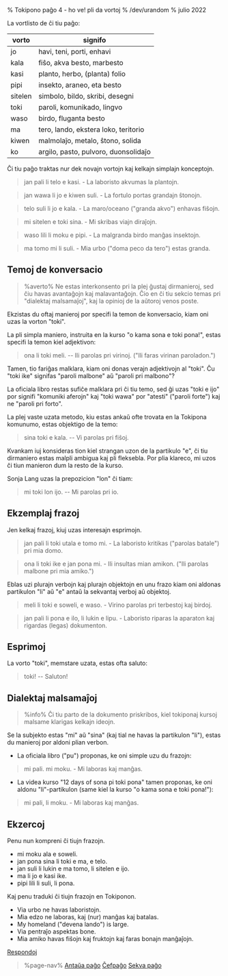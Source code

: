 % Tokipono paĝo 4 - ho ve! pli da vortoj
% /dev/urandom
% julio 2022

La vortlisto de ĉi tiu paĝo:

| vorto   | signifo                              |
|---------|--------------------------------------|
| jo      | havi, teni, porti, enhavi            |
| kala    | fiŝo, akva besto, marbesto           |
| kasi    | planto, herbo, (planta) folio        |
| pipi    | insekto, araneo, eta besto           |
| sitelen | simbolo, bildo, skribi, desegni      |
| toki    | paroli, komunikado, lingvo           |
| waso    | birdo, fluganta besto                |
| ma      | tero, lando, ekstera loko, teritorio |
| kiwen   | malmolaĵo, metalo, ŝtono, solida     |
| ko      | argilo, pasto, pulvoro, duonsolidaĵo |

Ĉi tiu paĝo traktas nur dek novajn vortojn kaj kelkajn simplajn konceptojn.

> jan pali li telo e kasi. - La laboristo akvumas la plantojn.

> jan wawa li jo e kiwen suli. - La fortulo portas grandajn ŝtonojn.

> telo suli li jo e kala. - La maro/oceano ("granda akvo") enhavas fiŝojn.

> mi sitelen e toki sina. - Mi skribas viajn diraĵojn.

> waso lili li moku e pipi. - La malgranda birdo manĝas insektojn.

> ma tomo mi li suli. - Mia urbo ("doma peco da tero") estas granda.

## Temoj de konversacio

> %averto%
> Ne estas interkonsento pri la plej ĝustaj dirmanieroj, 
> sed ĉiu havas avantaĝojn kaj malavantaĝojn. Ĉio en ĉi tiu sekcio temas
> pri "dialektaj malsamaĵoj", kaj la opinioj de la aŭtoroj venos poste.

Ekzistas du oftaj manieroj por specifi la temon de konversacio, kiam oni uzas 
la vorton "toki".

La pli simpla maniero, instruita en la kurso "o kama sona e toki
pona!", estas specifi la temon kiel adjektivon:

> ona li toki meli. -- Ili parolas pri virinoj. ("Ili faras virinan paroladon.")

Tamen, tio fariĝas malklara, kiam oni donas verajn adjektivojn al "toki". Ĉu
"toki ike" signifas "paroli malbone" aŭ "paroli pri malbono"?

La oficiala libro restas sufiĉe malklara pri ĉi tiu temo, sed ĝi uzas "toki e ijo"
por signifi "komuniki aferojn" kaj "toki wawa" por "atesti" ("paroli forte") kaj ne "paroli pri forto".

La plej vaste uzata metodo, kiu estas ankaŭ ofte trovata en la Tokipona komunumo, 
estas objektigo de la temo:

> sina toki e kala. -- Vi parolas pri fiŝoj.

Kvankam iuj konsideras tion kiel strangan uzon de la partikulo "e", ĉi tiu
dirmaniero estas malpli ambigua kaj pli fleksebla. Por plia klareco, mi 
uzos ĉi tiun manieron dum la resto de la kurso.

Sonja Lang uzas la prepozicion "lon" ĉi tiam:

> mi toki lon ijo. -- Mi parolas pri io.

## Ekzemplaj frazoj

Jen kelkaj frazoj, kiuj uzas interesajn esprimojn.

> jan pali li toki utala e tomo mi. - La laboristo kritikas ("parolas batale")
> pri mia domo.

> ona li toki ike e jan pona mi. - Ili insultas mian amikon. ("Ili parolas
> malbone pri mia amiko.")

Eblas uzi plurajn verbojn kaj plurajn objektojn en unu frazo kiam oni aldonas
partikulon "li" aŭ "e" antaŭ la sekvantaj verboj aŭ objektoj.

> meli li toki e soweli, e waso. - Virino parolas pri terbestoj kaj birdoj.

> jan pali li pona e ilo, li lukin e lipu. - Laboristo riparas la aparaton kaj
> rigardas (legas) dokumenton.

## Esprimoj

La vorto "toki", memstare uzata, estas ofta saluto:

> toki! -- Saluton!

## Dialektaj malsamaĵoj

> %info%
> Ĉi tiu parto de la dokumento priskribos, kiel tokiponaj kursoj malsame klarigas
> kelkajn ideojn.

Se la subjekto estas "mi" aŭ "sina" (kaj tial ne havas la partikulon "li"), estas
du manieroj por aldoni plian verbon.

* La oficiala libro ("pu") proponas, ke oni simple uzu du frazojn:

> mi pali. mi moku. - Mi laboras kaj manĝas.

* La videa kurso "12 days of sona pi toki pona" tamen proponas, ke oni aldonu 
"li"-partikulon (same kiel la kurso "o kama sona e toki pona!"):

> mi pali, li moku. - Mi laboras kaj manĝas.

## Ekzercoj

Penu nun kompreni ĉi tiujn frazojn.

* mi moku ala e soweli.
* jan pona sina li toki e ma, e telo.
* jan suli li lukin e ma tomo, li sitelen e ijo.
* ma li jo e kasi ike.
* pipi lili li suli, li pona.

Kaj penu traduki ĉi tiujn frazojn en Tokiponon.

* Via urbo ne havas laboristojn.
* Mia edzo ne laboras, kaj (nur) manĝas kaj batalas.
* My homeland ("devena lando") is large.
* Via pentraĵo aspektas bone.
* Mia amiko havas fiŝojn kaj fruktojn kaj faras bonajn manĝaĵojn.

[Respondoj](eo/answers#p4)

> %page-nav%
> [Antaŭa paĝo](eo/3)
> [Ĉefpaĝo](eo)
> [Sekva paĝo](eo/5)
